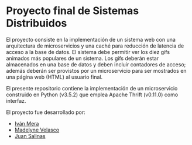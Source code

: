 Proyecto final de Sistemas Distribuidos
=======================================
El proyecto consiste en la implementación de un sistema web con una arquitectura de microservicios y una caché para reducción de latencia de acceso a la base de datos. El sistema debe permitir ver los diez gifs animados más populares de un sistema. Los gifs deberán estar almacenados en una base de datos y deben incluir contadores de acceso; además deberán ser provistos por un microservicio para ser mostrados en una página web (HTML) al usuario final.

El presente repositorio contiene la implementación de un microservicio construido en Python (v3.5.2) que emplea Apache Thrift (v0.11.0) como interfaz.

El proyecto fue desarrollado por:
* [Iván Mera](https://github.com/imera92)
* [Madelyne Velasco](https://github.com/mvelasco93)
* [Juan Salinas](https://github.com/jcsalina)

